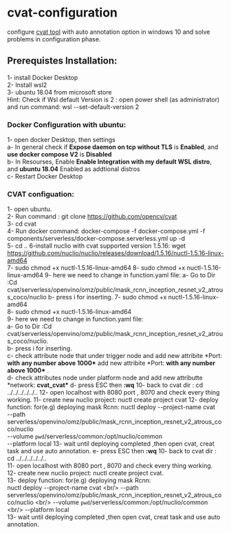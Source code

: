 # cvat-configuration

configure [cvat tool](https://github.com/openvinotoolkit/cvat) with auto annotation option in windows 10 and solve problems in configuration phase.

## Prerequistes Installation:

1- install Docker Desktop<br />
2- Install wsl2<br />
3- ubuntu 18.04 from microsoft store<br />
Hint: Check if Wsl default Version is 2 : open power shell (as administrator) and run command: wsl --set-default-version 2<br />

### Docker Configuration with ubuntu:

1- open docker Desktop, then settings <br/>
a- In general check if **Expose daemon on tcp without TLS** is **Enabled**, and **use docker compose V2** is **Disabled** <br/>
b- In Resourses, Enable **Enable Integration with my default WSL distro**, and **ubuntu 18.04** Enabled as addtional distros<br/>
c- Restart Docker Desktop <br/>

### CVAT configuation:

1- open ubuntu.<br/>
2- Run command : git clone https://github.com/opencv/cvat <br/>
3- cd cvat<br/>
4- Run docker command: docker-compose -f docker-compose.yml -f components/serverless/docker-compose.serverless.yml up -d<br/>
5- cd ..
6-install nuclio with cvat supported version 1.5.16: wget https://github.com/nuclio/nuclio/releases/download/1.5.16/nuctl-1.5.16-linux-amd64 <br/>
7- sudo chmod +x nuctl-1.5.16-linux-amd64
8- sudo chmod +x nuctl-1.5.16-linux-amd64
9- here we need to change in function.yaml file:
a- Go to Dir :Cd cvat/serverless/openvino/omz/public/mask_rcnn_inception_resnet_v2_atrous_coco/nuclio
b- press i for inserting.
7- sudo chmod +x nuctl-1.5.16-linux-amd64<br/>
8- sudo chmod +x nuctl-1.5.16-linux-amd64<br/>
9- here we need to change in function.yaml file:<br/>
a- Go to Dir :Cd cvat/serverless/openvino/omz/public/mask_rcnn_inception_resnet_v2_atrous_coco/nuclio.<br/>
b- press i for inserting.<br/>
c- check attribute node that under trigger node and
add new attribite \*Port: **with any number above 1000\***
add new attribite \*Port: **with any number above 1000\*** .<br/>
d- check attributes node under platform node and add new attributte \*network: **cvat_cvat\***
d- press ESC then **:wq**
10- back to cvat dir : cd ../../../../../..
12- open localhost with 8080 port , 8070 and check every thing working.
11- create new nuclio project: nuctl create project cvat
12- deploy function: for(e.g) deploying mask Rcnn:
nuctl deploy --project-name cvat \
 --path serverless/openvino/omz/public/mask_rcnn_inception_resnet_v2_atrous_coco/nuclio \
 --volume `pwd`/serverless/common:/opt/nuclio/common \
 --platform local
13- wait until deploying completed ,then open cvat, creat task and use auto annotation.
e- press ESC then **:wq**
10- back to cvat dir : cd ../../../../../.. <br/>
11- open localhost with 8080 port , 8070 and check every thing working.<br/>
12- create new nuclio project: nuctl create project cvat.<br/>
13- deploy function: for(e.g) deploying mask Rcnn:<br/>
nuctl deploy --project-name cvat \<br/>
--path serverless/openvino/omz/public/mask_rcnn_inception_resnet_v2_atrous_coco/nuclio \<br/>
--volume `pwd`/serverless/common:/opt/nuclio/common \<br/>
--platform local<br/>
13- wait until deploying completed ,then open cvat, creat task and use auto annotation.<br/>
